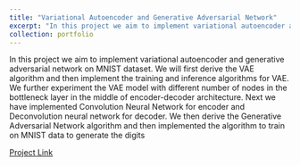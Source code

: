 ```yaml
---
title: "Variational Autoencoder and Generative Adversarial Network"
excerpt: "In this project we aim to implement variational autoencoder and generative adversarial network on MNIST dataset.<br/><img src='/images/gan.PNG'>"
collection: portfolio
---
```


In this project we aim to implement variational autoencoder and generative adversarial network on MNIST dataset. We will first derive the VAE algorithm and then implement the training and inference algorithms for VAE. We further experiment the VAE model with different number of nodes in the bottleneck layer in the middle of encoder-decoder architecture. Next we have implemented Convolution Neural Network for encoder and Deconvolution neural network for decoder. We then derive the Generative Adversarial Network algorithm and then implemented the algorithm to train on MNIST data to generate the digits

[Project Link](https://github.com/harshitmonish/GAN-VAE)
